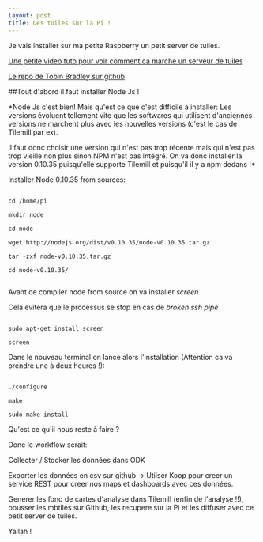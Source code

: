```yaml
---
layout: post
title: Des tuiles sur la Pi !
---
```


Je vais installer sur ma petite Raspberry un petit server de tuiles.

[Une petite video tuto pour voir comment ca marche un serveur de tuiles](https://www.youtube.com/watch?v=CwAQSKsSQhI)

[Le repo de Tobin Bradley sur github](https://github.com/tobinbradley/mbtiles-server)


##Tout d'abord il faut installer Node Js !

*Node Js c'est bien! Mais qu'est ce que c'est difficile à installer: Les versions évoluent tellement vite que les softwares qui utilisent d'anciennes versions ne marchent plus avec les nouvelles versions (c'est le cas de Tilemill par ex).

Il faut donc choisir une version qui n'est pas trop récente mais qui n'est pas trop vieille non plus sinon NPM n'est pas intégré. On va donc installer la version 0.10.35 puisqu'elle supporte Tilemill et puisqu'il il y a npm dedans !*



Installer Node 0.10.35 from sources:

```

cd /home/pi

mkdir node

cd node

wget http://nodejs.org/dist/v0.10.35/node-v0.10.35.tar.gz

tar -zxf node-v0.10.35.tar.gz

cd node-v0.10.35/


```



Avant de compiler node from source on va installer *screen*

Cela evitera que le processus se stop en cas de *broken ssh pipe*

```

sudo apt-get install screen

screen

```


Dans le nouveau terminal on lance alors l'installation (Attention ca va prendre une à deux heures !):

```

./configure

make

sudo make install

```

Qu'est ce qu'il nous reste à faire ?

Donc le workflow serait:

Collecter / Stocker les données dans ODK

Exporter les données en csv sur github -> Utilser Koop pour creer un service REST pour creer nos maps et dashboards avec ces données.

Generer les fond de cartes d'analyse dans Tilemill (enfin de l'analyse !!), pousser les mbtiles sur Github, les recupere sur la Pi et les diffuser avec ce petit server de tuiles.

Yallah !
